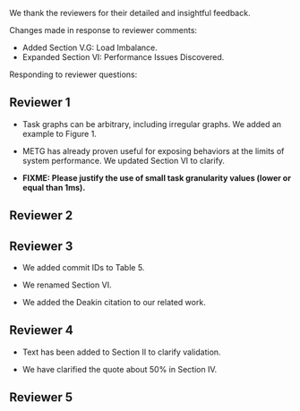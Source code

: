 We thank the reviewers for their detailed and insightful feedback.

Changes made in response to reviewer comments:

  * Added Section V.G: Load Imbalance.
  * Expanded Section VI: Performance Issues Discovered.

Responding to reviewer questions:

## Reviewer 1

  * Task graphs can be arbitrary, including irregular graphs. We added an example to Figure 1.

  * METG has already proven useful for exposing behaviors at the limits of system performance. We updated Section VI to clarify.

  * **FIXME: Please justify the use of small task granularity values (lower or equal than 1ms).**

## Reviewer 2

## Reviewer 3

  * We added commit IDs to Table 5.

  * We renamed Section VI.

  * We added the Deakin citation to our related work.

## Reviewer 4

  * Text has been added to Section II to clarify validation.

  * We have clarified the quote about 50% in Section IV.

## Reviewer 5
